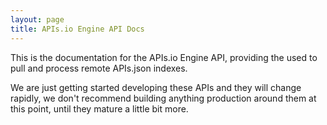 ```yaml
---
layout: page
title: APIs.io Engine API Docs
---
```

This is the documentation for the APIs.io Engine API, providing the used to pull and process remote APIs.json indexes.

<div id="swagger-ui"></div>
<style>
    .info{
        display: none;
    }
    .scheme-container{
        padding: 0px;
        margin: 0px;
    }
</style>

We are just getting started developing these APIs and they will change rapidly, we don't recommend building anything production around them at this point, until they mature a little bit more.